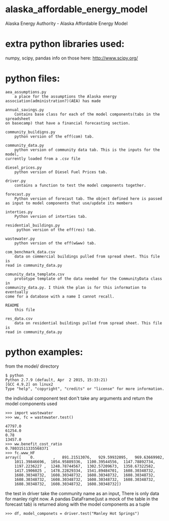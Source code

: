 # alaska_affordable_energy_model
Alaska Energy Authority - Alaska Affordable Energy Model 


# extra python libraries used:
numpy, scipy, pandas
info on those here: http://www.scipy.org/

# python files:
    aea_assumptions.py 
        a place for the assumptions the Alaska energy association(administration?)(AEA) has made
    
    annual_savings.py
        Contains base class for each of the model components(tabs in the spreadsheet 
    on basecamp) that have a financial forecasting section. 
    
    community_buildigns.py
        python version of the eff(com) tab.
    
    community_data.py 
        python version of community data tab. This is the inputs for the model, 
    currently loaded from a .csv file
    
    diesel_prices.py
        python version of Diesel Fuel Prices tab.
        
    driver.py
        contains a function to test the model components together. 
    
    forecast.py
        Python version of forecast tab. The object defined here is passed
    as input to model components that use/update its members
    
    interties.py
        Python version of interties tab.
        
    residential_buildings.py
         python version of the eff(res) tab.
         
    wastewater.py
        python version of the eff(w&ww) tab.
        
    com_benchmark_data.csv
        data on commercial buildings pulled from spread sheet. This file is 
    read in community_data.py
    
    comunity_data_template.csv
        prototype template of the data needed for the CommunityData class in
    community_data.py. I think the plan is for this information to eventually 
    come for a database with a name I cannot recall.  
    
    README 
        this file
        
    res_data.csv
        data on residential buildings pulled from spread sheet. This file is 
    read in community_data.py
    

# python examples:
from the model/ directory 

    $ python
    Python 2.7.9 (default, Apr  2 2015, 15:33:21) 
    [GCC 4.9.2] on linux2
    Type "help", "copyright", "credits" or "license" for more information.

the individual component test don't take any arguments and return the model components used
    
    >>> import wastewater
    >>> ww, fc = wastewater.test()

    47797.0
    61254.0     
    0.78
    13457.0
    >>> ww.benefit_cost_ratio 
    0.78031511335568371
    >>> fc.www_HF
    array([    0.        ,   891.21513076,   929.59932095,   969.63669902,
        1011.39846696,  1054.95889336,  1100.39544556,  1147.78892734,
        1197.2236227 ,  1248.78744567,  1302.57209673,  1358.67322582,
        1417.1906025 ,  1478.22829334,  1541.89484701,  1608.30348732,
        1608.30348732,  1608.30348732,  1608.30348732,  1608.30348732,
        1608.30348732,  1608.30348732,  1608.30348732,  1608.30348732,
        1608.30348732,  1608.30348732,  1608.30348732])
        
        

the test in driver take the community name as an input, There is only data for manley right now. A pandas DataFrame(just a mock of the table in the forecast tab) is returned along with the model components as a tuple 
    
    >>> df, model_componets = driver.test("Manley Hot Springs")




